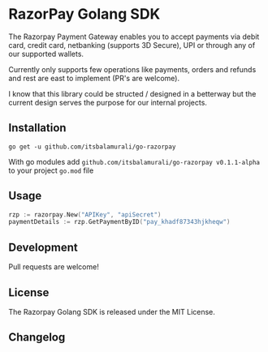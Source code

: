 # RazorPay Golang SDK

The Razorpay Payment Gateway enables you to accept payments via debit card, credit card, netbanking (supports 3D Secure), UPI or through any of our supported wallets.

Currently only supports few operations like payments, orders and refunds and rest are east to implement (PR's are welcome).

I know that this library could be structed / designed in a betterway but the current design serves the purpose for our internal projects.

## Installation

`go get -u github.com/itsbalamurali/go-razorpay`

With go modules add `github.com/itsbalamurali/go-razorpay v0.1.1-alpha` to your project `go.mod` file

## Usage

```go
rzp := razorpay.New("APIKey", "apiSecret")
paymentDetails := rzp.GetPaymentByID("pay_khadf87343hjkheqw")
```

## Development

Pull requests are welcome!

## License

The Razorpay Golang SDK is released under the MIT License.

## Changelog
